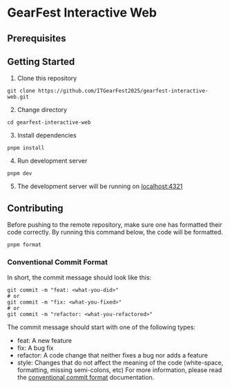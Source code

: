 # GearFest Interactive Web

## Prerequisites

## Getting Started

1. Clone this repository

```
git clone https://github.com/ITGearFest2025/gearfest-interactive-web.git
```

2. Change directory

```
cd gearfest-interactive-web
```

3. Install dependencies

```
pnpm install
```

4. Run development server

```
pnpm dev
```

5. The development server will be running on [localhost:4321](http://localhost:4321)

## Contributing

Before pushing to the remote repository, make sure one has formatted their code correctly. By running this command below, the code will be formatted.

```
pnpm format
```

### Conventional Commit Format

In short, the commit message should look like this:

```
git commit -m "feat: <what-you-did>"
# or
git commit -m "fix: <what-you-fixed>"
# or
git commit -m "refactor: <what-you-refactored>"
```

The commit message should start with one of the following types:

- feat: A new feature
- fix: A bug fix
- refactor: A code change that neither fixes a bug nor adds a feature
- style: Changes that do not affect the meaning of the code (white-space, formatting, missing semi-colons, etc)
  For more information, please read the [conventional commit format](https://www.conventionalcommits.org/en/v1.0.0/) documentation.
